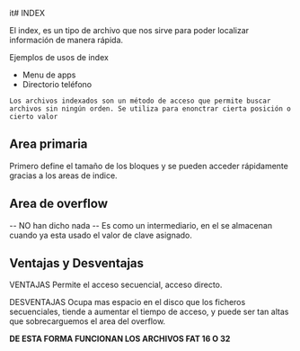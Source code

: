 it# INDEX

El index, es un tipo de archivo que nos sirve para poder localizar información de manera rápida.


Ejemplos de usos de index
- Menu de apps
- Directorio teléfono

`Los archivos indexados son un método de acceso que permite buscar archivos sin ningún orden. Se utiliza para enonctrar cierta posición o cierto valor`

## Area primaria

Primero define el tamaño de los bloques y se pueden acceder rápidamente gracias a los areas de indice.

## Area de overflow

-- NO han dicho nada --
Es como un intermediario, en el se almacenan cuando ya esta usado el valor de clave asignado.


## Ventajas y Desventajas


VENTAJAS
Permite el acceso secuencial, acceso directo.


DESVENTAJAS
Ocupa mas espacio en el disco que los ficheros secuenciales, tiende a aumentar el tiempo de acceso, y puede ser tan altas que sobrecarguemos el area del overflow.

**DE ESTA FORMA FUNCIONAN LOS ARCHIVOS FAT 16 O 32**

